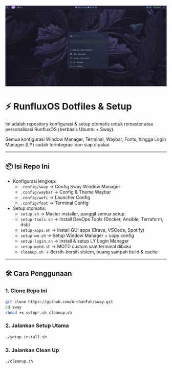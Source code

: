 ![RunfluxOS Screenshot](assets/RunFluxOS.png)

# ⚡ RunfluxOS Dotfiles & Setup

Ini adalah repository konfigurasi & setup otomatis untuk remaster atau personalisasi RunfluxOS (berbasis Ubuntu + Sway).

Semua konfigurasi Window Manager, Terminal, Waybar, Fonts, hingga Login Manager (LY) sudah terintegrasi dan siap dipakai.

---

## 📦 **Isi Repo Ini**

- Konfigurasi lengkap:
  - `.config/sway` → Config Sway Window Manager
  - `.config/waybar` → Config & Theme Waybar
  - `.config/wofi` → Launcher Config
  - `.config/foot` → Terminal Config
- Setup otomatis:
  - `setup.sh` → Master installer, panggil semua setup
  - `setup-tools.sh` → Install DevOps Tools (Docker, Ansible, Terraform, dsb)
  - `setup-apps.sh` → Install GUI apps (Brave, VSCode, Spotify)
  - `setup-wm.sh` → Setup Window Manager + copy config
  - `setup-login.sh` → Install & setup LY Login Manager
  - `setup-motd.sh` → MOTD custom saat terminal dibuka
  - `cleanup.sh` → Bersih-bersih sistem, buang sampah build & cache

---

## 🛠️ **Cara Penggunaan**

### **1. Clone Repo Ini**

```bash
git clone https://github.com/ArdhanFah/sway.git
cd sway
chmod +x setup*.sh cleanup.sh
```

### **2. Jalankan Setup Utama**
```bash
./setup-install.sh
```

### **3. Jalankan Clean Up**
```bash
./cleanup.sh
```
